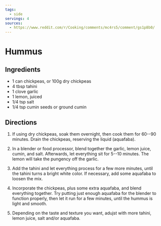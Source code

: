 ```yaml
---
tags:
  - side
servings: 4
sources:
  - https://www.reddit.com/r/Cooking/comments/mc4rs5/comment/gs1p8b0/
---
```


# Hummus

## Ingredients

- 1 can chickpeas, or 100g dry chickpeas
- 4 tbsp tahini
- 1 clove garlic
- 1 lemon, juiced
- 1/4 tsp salt
- 1/4 tsp cumin seeds or ground cumin

## Directions

1. If using dry chickpeas, soak them overnight, then cook them for 60--90 minutes. Drain the chickpeas, reserving the liquid (aquafaba).

2. In a blender or food processor, blend together the garlic, lemon juice, cumin, and salt. Afterwards, let everything sit for 5--10 minutes. The lemon will take the pungency off the garlic.

3. Add the tahini and let everything process for a few more minutes, until the tahini turns a bright white color. If necessary, add some aquafaba to loosen the mix.

4. Incorporate the chickpeas, plus some extra aquafaba, and blend everything together. Try putting just enough aquafaba for the blender to function properly, then let it run for a few minutes, until the hummus is light and smooth.

5. Depending on the taste and texture you want, adujst with more tahini, lemon juice, salt and/or aquafaba.
